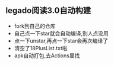 ## legado阅读3.0自动构建
* fork到自己的仓库
* 自己点一下star就会自动编译,别人点没用
* 点一下unstar,再点一下star会再次编译了
* 清空了18PlusList.txt啦
* apk自动打包,去Actions里找
